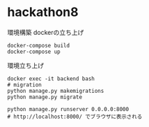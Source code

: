# hackathon8
環境構築
dockerの立ち上げ
```
docker-compose build
docker-compose up
```


環境立ち上げ
```
docker exec -it backend bash
# migration
python manage.py makemigrations
python manage.py migrate

python manage.py runserver 0.0.0.0:8000
# http://localhost:8000/ でブラウザに表示される
```
